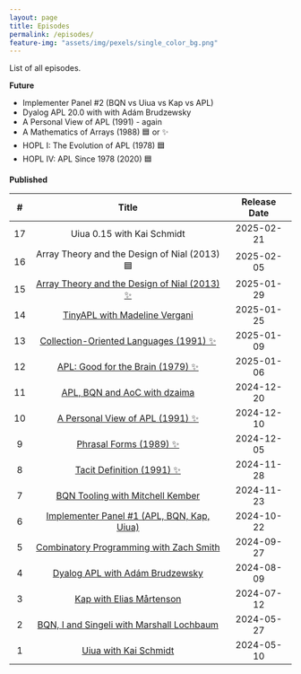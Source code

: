 ```yaml
---
layout: page
title: Episodes
permalink: /episodes/
feature-img: "assets/img/pexels/single_color_bg.png"
---
```


List of all episodes.

**Future**

- Implementer Panel #2 (BQN vs Uiua vs Kap vs APL)
- Dyalog APL 20.0 with with Adám Brudzewsky
- A Personal View of APL (1991) - again
- A Mathematics of Arrays (1988) 🟦 or ✨
- HOPL I: The Evolution of APL (1978) 🟦
- HOPL IV: APL Since 1978 (2020) 🟦

**Published**

|   #   |                                              Title                                               | Release Date |
| :---: | :----------------------------------------------------------------------------------------------: | :----------: |
|  17   |                                    Uiua 0.15 with Kai Schmidt                                    |  2025-02-21  |
|  16   |                           Array Theory and the Design of Nial (2013) 🟦                           |  2025-02-05  |
|  15   | [Array Theory and the Design of Nial (2013) ✨](https://tacittalk.com/2025/01/29/Episode-15.html) |  2025-01-29  |
|  14   |        [TinyAPL with Madeline Vergani](https://tacittalk.com/2025/01/25/Episode-14.html)         |  2025-01-25  |
|  13   |    [Collection-Oriented Languages (1991) ✨](https://tacittalk.com/2025/01/09/Episode-13.html)    |  2025-01-09  |
|  12   |       [APL: Good for the Brain (1979) ✨](https://tacittalk.com/2025/01/06/Episode-12.html)       |  2025-01-06  |
|  11   |         [APL, BQN and AoC with dzaima](https://tacittalk.com/2024/12/20/Episode-11.html)         |  2024-12-20  |
|  10   |       [A Personal View of APL (1991) ✨](https://tacittalk.com/2024/12/10/Episode-10.html)        |  2024-12-10  |
|   9   |            [Phrasal Forms (1989) ✨](https://tacittalk.com/2024/12/05/Episode-9.html)             |  2024-12-05  |
|   8   |           [Tacit Definition (1991) ✨](https://tacittalk.com/2024/11/28/Episode-8.html)           |  2024-11-28  |
|   7   |       [BQN Tooling with Mitchell Kember](https://tacittalk.com/2024/11/23/Episode-7.html)        |  2024-11-23  |
|   6   |  [Implementer Panel #1 (APL, BQN, Kap, Uiua)](https://tacittalk.com/2024/10/22/Episode-6.html)   |  2024-10-22  |
|   5   |    [Combinatory Programming with Zach Smith](https://tacittalk.com/2024/09/27/Episode-5.html)    |  2024-09-27  |
|   4   |        [Dyalog APL with Adám Brudzewsky](https://tacittalk.com/2024/08/09/Episode-4.html)        |  2024-08-09  |
|   3   |           [Kap with Elias Mårtenson](https://tacittalk.com/2024/07/12/Episode-3.html)            |  2024-07-12  |
|   2   |   [BQN, I and Singeli with Marshall Lochbaum](https://tacittalk.com/2024/05/27/Episode-2.html)   |  2024-05-27  |
|   1   |             [Uiua with Kai Schmidt](https://tacittalk.com/2024/05/10/Episode-1.html)             |  2024-05-10  |
